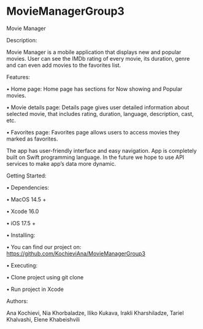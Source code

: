 # MovieManagerGroup3
 
Movie Manager

Description:

Movie Manager is a mobile application that displays new and popular movies. User can see the IMDb rating of every movie, its duration, genre and can even add movies to the favorites list. 

Features:

•	Home page: Home page has sections for Now showing and Popular movies.

•	Movie details page: Details page gives user detailed information about selected movie, that includes rating, duration, language, description, cast, etc.

•	Favorites page: Favorites page allows users to access movies they marked as favorites.

The app has user-friendly interface and easy navigation. App is completely built on Swift programming language. In the future we hope to use API services to make app’s data more dynamic.

Getting Started:

•	Dependencies:

  •	MacOS 14.5 +
  
  •	 Xcode 16.0
  
  •	iOS 17.5 +

•	Installing:

  •	You can find our project on: https://github.com/KochieviAna/MovieManagerGroup3

•	Executing:

  •	Clone project using git clone
  
  •	Run project in Xcode

Authors:

 Ana Kochievi, Nia Khorbaladze, Iliko Kukava, Irakli Kharshiladze, Tariel Khalvashi, Elene Khabeishvili

